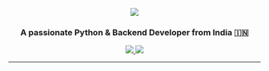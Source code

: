 <p align="center">
  <img src="https://readme-typing-svg.herokuapp.com?font=Fira+Code&size=24&pause=1000&color=00DBDE&vCenter=true&width=435&lines=Hey+there!+I'm+Dhruv+Adavadkar+👋;A+Backend+Developer+who+lives+on+Python+☕;Lover+of+clean+code+and+curious+APIs+🧠" />
</p>

<h3 align="center">A passionate Python & Backend Developer from India 🇮🇳</h3>

<p align="center">
  <a href="https://www.linkedin.com/in/dhruv-adavadkar" target="_blank">
    <img src="https://img.shields.io/badge/LinkedIn-blue?style=flat-square&logo=linkedin&logoColor=white" />
  </a>
  <a href="mailto:adavadkardhruv@gmail.com">
    <img src="https://img.shields.io/badge/Gmail-red?style=flat-square&logo=gmail&logoColor=white" />
  </a>
<!--   <a href="https://your-portfolio-link.com" target="_blank">
    <img src="https://img.shields.io/badge/Portfolio-000000?style=flat-square&logo=github&logoColor=white" />
  </a> -->
</p>

---


<!---
adavadkardhruv13/adavadkardhruv13 is a ✨ special ✨ repository because its `README.md` (this file) appears on your GitHub profile.
You can click the Preview link to take a look at your changes.
--->
